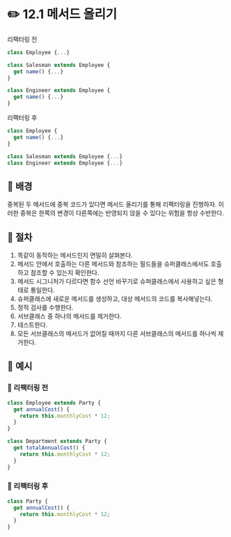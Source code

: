 # ✏️ 12.1 메서드 올리기

리팩터링 전

```javascript
class Employee {...}

class Salesman extends Employee {
  get name() {...}
}

class Engineer extends Employee {
  get name() {...}
}
```

리팩터링 후

```javascript
class Employee {
  get name() {...}
}

class Salesman extends Employee {...}
class Engineer extends Employee {...}
```

## 🧷 배경

중복된 두 메서드에 중복 코드가 있다면 메서드 올리기를 통해 리팩터링을 진행하자. 이러한 중복은 한쪽의 변경이 다른쪽에는 반영되지 않을 수 있다는 위험을 항상 수반한다.

## 🧷 절차

1. 똑같이 동작하는 메서드인지 면밀히 살펴본다.
2. 메서드 안에서 호출하는 다른 메서드와 참조하는 필드들을 슈퍼클래스에서도 호출하고 참조할 수 있는지 확인한다.
3. 메서드 시그니처가 다르다면 함수 선언 바꾸기로 슈퍼클래스에서 사용하고 싶은 형태로 통일한다.
4. 슈퍼클래스에 새로운 메서드를 생성하고, 대상 메서드의 코드를 복사해넣는다.
5. 정적 검사를 수행한다.
6. 서브클래스 중 하나의 메서드를 제거한다.
7. 테스트한다.
8. 모든 서브클래스의 메서드가 없어질 때까지 다른 서브클래스의 메서드를 하나씩 제거한다.

## 🧷 예시

### 🧷 리팩터링 전

```javascript
class Employee extends Party {
  get annualCost() {
    return this.monthlyCost * 12;
  }
}

class Department extends Party {
  get totalAnnualCost() {
    return this.monthlyCost * 12;
  }
}
```

### 🧷 리팩터링 후

```javascript
class Party {
  get annualCost() {
    return this.monthlyCost * 12;
  }
}
```
